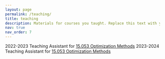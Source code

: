 ```yaml
---
layout: page
permalink: /teaching/
title: teaching
description: Materials for courses you taught. Replace this text with your description.
nav: true
nav_order: 7
---
```


2022-2023 Teaching Assistant for <a href="https://web.mit.edu/15.053/www/">15.053 Optimization Methods</a>
2023-2024 Teaching Assistant for <a href="https://web.mit.edu/15.053/www/">15.053 Optimization Methods</a>



